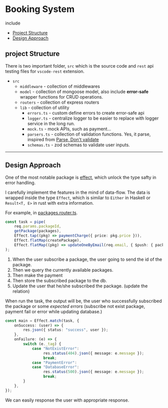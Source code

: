# Booking System

include
 - [Project Structure](#project-structure)
 - [Design Approach](#design-approach)

## project Structure

There is two important folder, `src` which is the source code and `rest` api testing files for `vscode-rest` extension.

- `src`
    - `middleware` - collection of middlewares
    - `model` - collection of mongoose model, also include **error-safe** wrapper functions for CRUD operations.
    - `routers` - collection of express routers
    - `lib` - collection of utility
        - `errors.ts` - custom define errors to create error-safe api
        - `logger.ts` - centralize logger to be easier to replace with logger service in the long run.
        - `mock.ts` - mock APIs, such as payment...
        - `parsers.ts` - collection of validation functions. Yes, it parse, inspired from [Parse, Don't validate](https://lexi-lambda.github.io/blog/2019/11/05/parse-don-t-validate/)
        - `schemas.ts` - zod schemas to validate user inputs.

--- 
## Design Approach

One of the most notable package is [effect](https://effect.website/), which unlock the type safty in error handling.

I carefully implement the features in the mind of data-flow. 
The data is wrapped inside the type `Effect`, which is similar to `Either` in Haskell or `Result<T, E>` in rust with extra information.

For example, in [packages.router.ts](./src/routers/packages.router.ts).

```ts
const task = pipe(
    req.params.packageId,
    getPackage(packages),
    Effect.tap((pkg) => paymentCharge({ price: pkg.price })),
    Effect.flatMap(createPackage),
    Effect.flatMap((pkg) => updateOneByEmail(req.email, { $push: { packages: pkg.id! } }, populate))
);
```

1. When the user subscribe a package, the user going to send the id of the package.
2. Then we query the currently available packages.
3. Then make the payment
4. Then store the subscribed package to the db.
5. Update the user that he/she subscribed the package. (update the relation)

When run the task, the output will be, the user who successfully subscribed the package or some *expected errors* (subscribe not exist package, payment fail or error while updating database.)

```ts
const main = Effect.match(task, {
    onSuccess: (user) => {
        res.json({ status: "success", user });
    },
    onFailure: (e) => {
        switch (e._tag) {
            case "NotExistError":
                 res.status(404).json({ message: e.message });
                 break;
            case "PaymentError":
            case "DatabaseError":
                 res.status(500).json({ message: e.message });
                 break;
        }
    },
});
```
We can easily response the user with appropriate response.
         
    

